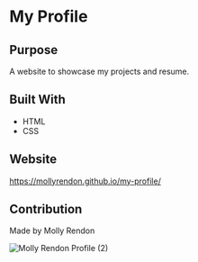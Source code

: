 # My Profile

## Purpose

A website to showcase my projects and resume.

## Built With

- HTML
- CSS

## Website

https://mollyrendon.github.io/my-profile/

## Contribution

Made by Molly Rendon

![Molly Rendon Profile (2)](https://user-images.githubusercontent.com/92175961/160928417-67facb05-3df6-4c58-8e5c-aa561c4ff468.png)

